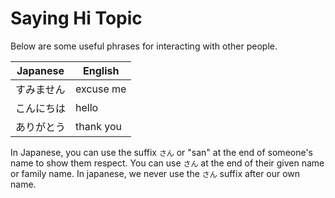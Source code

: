 # Saying Hi Topic

Below are some useful phrases for interacting with other people.

| Japanese | English |
|---|---|
| すみません | excuse me |
| こんにちは | hello |
| ありがとう | thank you |

In Japanese, you can use the suffix `さん` or "san" at the end of someone's name to show them respect. You can use `さん` at the end of their given name or family name.
In japanese, we never use the `さん` suffix after our own name.